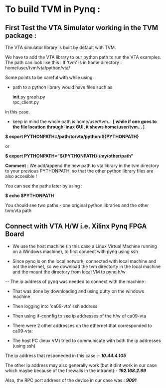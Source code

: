 
# To build TVM in Pynq :



## First Test the VTA Simulator working in the TVM package :


The VTA simulator library is built by default with TVM. 

We have to add the VTA library to our python path to run the VTA examples. The path can look like this :
If 'tvm' is in home directory :
home/user/tvm/vta/python/vta/

Some points to be careful with while using:

* path to a python library would have files such as 

    __init__.py
    graph.py  
    rpc_client.py

in this case.

* keep in mind the whole path is home/user/tvm... **[ while if one goes to the file location through linux GUI, it shows home/user/tvm... ]**

__$ export PYTHONPATH=/path/to/vta/python:${PYTHONPATH}__

or 

__$ export PYTHONPATH="${PYTHONPATH}:/my/other/path"__


__Comment__ : We add/append the new path to vta library in the tvm directory to your previous PYTHONPATH, so that the other python library files are also accesible !

You can see the paths later by using :

__$ echo $PYTHONPATH__

You should see two paths - one original python libraries and the other tvm/vta path


## Connect with VTA H/W i.e. Xilinx Pynq FPGA Board

*  We use the host machine (in this case a Linux Virtual Machine running on a Windows machine), to first connect with pynq using ssh

*  Since pynq is on the local network, connected with local machine and not the internet, so we download the tvm directorty in the local machine and the mount the directory from local VM to pynq h/w

-- The ip address of pynq was needed to connect with the machine :

* That was done by downloading and using putty on the windows machine

* Then logging into 'ca09-vta' ssh address

* Then using if-connfig to see ip addresses of the h/w of ca09-vta
* There were 2 other addresses on the ethernet that corresponded to ca09-vta:

* The host PC (linux VM) tried to communicate with both the ip addresses (using ssh)

The ip address that responeded in this case :- __*10.44.4.105*__

The other ip address may also generally work (but it dint work in our case which maybe because of the firewalls in the intranet):- __*192.168.2.99*__

Also, the RPC port address of the device in our case was : __*9091*__


